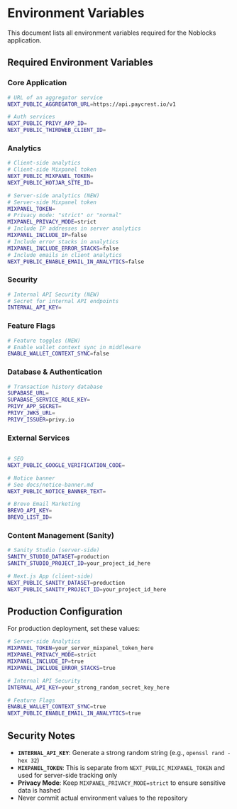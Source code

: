 # Environment Variables

This document lists all environment variables required for the Noblocks application.

## Required Environment Variables

### Core Application

```bash
# URL of an aggregator service
NEXT_PUBLIC_AGGREGATOR_URL=https://api.paycrest.io/v1

# Auth services
NEXT_PUBLIC_PRIVY_APP_ID=
NEXT_PUBLIC_THIRDWEB_CLIENT_ID=
```

### Analytics

```bash
# Client-side analytics
# Client-side Mixpanel token
NEXT_PUBLIC_MIXPANEL_TOKEN=
NEXT_PUBLIC_HOTJAR_SITE_ID=

# Server-side analytics (NEW)
# Server-side Mixpanel token
MIXPANEL_TOKEN=
# Privacy mode: "strict" or "normal"
MIXPANEL_PRIVACY_MODE=strict
# Include IP addresses in server analytics
MIXPANEL_INCLUDE_IP=false
# Include error stacks in analytics
MIXPANEL_INCLUDE_ERROR_STACKS=false
# Include emails in client analytics
NEXT_PUBLIC_ENABLE_EMAIL_IN_ANALYTICS=false
```

### Security

```bash
# Internal API Security (NEW)
# Secret for internal API endpoints
INTERNAL_API_KEY=
```

### Feature Flags

```bash
# Feature toggles (NEW)
# Enable wallet context sync in middleware
ENABLE_WALLET_CONTEXT_SYNC=false
```

### Database & Authentication

```bash
# Transaction history database
SUPABASE_URL=
SUPABASE_SERVICE_ROLE_KEY=
PRIVY_APP_SECRET=
PRIVY_JWKS_URL=
PRIVY_ISSUER=privy.io
```

### External Services

```bash

# SEO
NEXT_PUBLIC_GOOGLE_VERIFICATION_CODE=

# Notice banner
# See docs/notice-banner.md
NEXT_PUBLIC_NOTICE_BANNER_TEXT=

# Brevo Email Marketing
BREVO_API_KEY=
BREVO_LIST_ID=
```

### Content Management (Sanity)

```bash
# Sanity Studio (server-side)
SANITY_STUDIO_DATASET=production
SANITY_STUDIO_PROJECT_ID=your_project_id_here

# Next.js App (client-side)
NEXT_PUBLIC_SANITY_DATASET=production
NEXT_PUBLIC_SANITY_PROJECT_ID=your_project_id_here
```

## Production Configuration

For production deployment, set these values:

```bash
# Server-side Analytics
MIXPANEL_TOKEN=your_server_mixpanel_token_here
MIXPANEL_PRIVACY_MODE=strict
MIXPANEL_INCLUDE_IP=true
MIXPANEL_INCLUDE_ERROR_STACKS=true

# Internal API Security
INTERNAL_API_KEY=your_strong_random_secret_key_here

# Feature Flags
ENABLE_WALLET_CONTEXT_SYNC=true
NEXT_PUBLIC_ENABLE_EMAIL_IN_ANALYTICS=true
```

## Security Notes

- **`INTERNAL_API_KEY`**: Generate a strong random string (e.g., `openssl rand -hex 32`)
- **`MIXPANEL_TOKEN`**: This is separate from `NEXT_PUBLIC_MIXPANEL_TOKEN` and used for server-side tracking only
- **Privacy Mode**: Keep `MIXPANEL_PRIVACY_MODE=strict` to ensure sensitive data is hashed
- Never commit actual environment values to the repository
